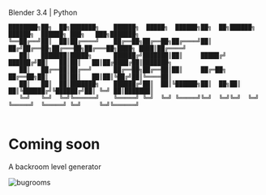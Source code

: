 Blender 3.4 | Python
```
████████╗██╗  ██╗███████╗    ██████╗  █████╗  ██████╗██╗  ██╗██████╗  ██████╗  ██████╗ ███╗   ███╗███████╗
╚══██╔══╝██║  ██║██╔════╝    ██╔══██╗██╔══██╗██╔════╝██║ ██╔╝██╔══██╗██╔═══██╗██╔═══██╗████╗ ████║██╔════╝
   ██║   ███████║█████╗      ██████╔╝███████║██║     █████╔╝ ██████╔╝██║   ██║██║   ██║██╔████╔██║███████╗
   ██║   ██╔══██║██╔══╝      ██╔══██╗██╔══██║██║     ██╔═██╗ ██╔══██╗██║   ██║██║   ██║██║╚██╔╝██║╚════██║
   ██║   ██║  ██║███████╗    ██████╔╝██║  ██║╚██████╗██║  ██╗██║  ██║╚██████╔╝╚██████╔╝██║ ╚═╝ ██║███████║
   ╚═╝   ╚═╝  ╚═╝╚══════╝    ╚═════╝ ╚═╝  ╚═╝ ╚═════╝╚═╝  ╚═╝╚═╝  ╚═╝ ╚═════╝  ╚═════╝ ╚═╝     ╚═╝╚══════╝
                                                                                                          
```

# Coming soon

A backroom level generator

![bugrooms](https://user-images.githubusercontent.com/92639080/227610470-beb36af7-3df0-4e02-90a0-01055ea196cd.gif)
